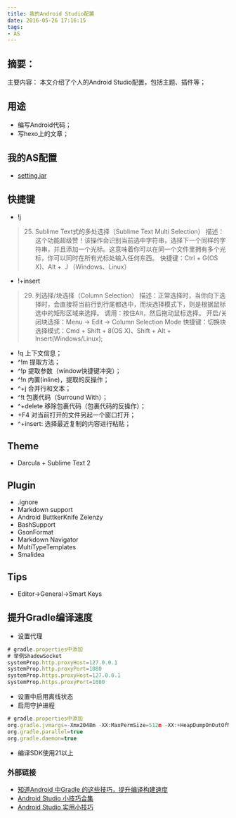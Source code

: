 ```yaml
---
title: 我的Android Studio配置
date: 2016-05-26 17:16:15
tags:
- AS
---
```



## 摘要：
主要内容：
本文介绍了个人的Android Studio配置，包括主题、插件等；


## 用途
- 编写Android代码；
- 写hexo上的文章；

## 我的AS配置
- [setting.jar](https://github.com/lyloou/lou/tree/master/tools)

## 快捷键
- !j
> 25. Sublime Text式的多处选择（Sublime Text Multi Selection）
>  描述：这个功能超级赞！该操作会识别当前选中字符串，选择下一个同样的字符串，并且添加一个光标。这意味着你可以在同一个文件里拥有多个光标，你可以同时在所有光标处输入任何东西。
>  快捷键：Ctrl + G(OS X)、Alt + Ｊ（Windows、Linux）

- !+insert
> 29. 列选择/块选择（Column Selection）
> 描述：正常选择时，当你向下选择时，会直接将当前行到行尾都选中，而块选择模式下，则是根据鼠标选中的矩形区域来选择。
> 调用：按住Alt，然后拖动鼠标选择。
> 开启/关闭块选择：Menu → Edit → Column Selection Mode
> 快捷键：切换块选择模式：Cmd + Shift + 8(OS X)、Shift + Alt + Insert﻿(Windows/Linux);

- !q 上下文信息；
- ^!m 提取方法；
- ^!p 提取参数（window快捷键冲突）；
- ^!n 内置(inline)，提取的反操作；
- ^+j 合并行和文本；
- ^!t 包裹代码（Surround With）；
- ^+delete 移除包裹代码（包裹代码的反操作）；
- +F4 对当前打开的文件另起一个窗口打开；
- ^+insert: 选择最近复制的内容进行粘贴；


## Theme
- Darcula + Sublime Text 2

## Plugin
- .ignore
- Markdown support
- Android ButtkerKnife Zelenzy
- BashSupport
- GsonFormat
- Markdown Navigator
- MultiTypeTemplates
- Smalidea

## Tips
- Editor->General->Smart Keys

## 提升Gradle编译速度
- 设置代理
``` js
# gradle.properties中添加
# 举例ShadowSocket
systemProp.http.proxyHost=127.0.0.1
systemProp.http.proxyPort=1080
systemProp.https.proxyHost=127.0.0.1
systemProp.https.proxyPort=1080
```
- 设置中启用离线状态
- 启用守护进程
``` js
# gradle.properties中添加
org.gradle.jvmargs=-Xmx2048m -XX:MaxPermSize=512m -XX:+HeapDumpOnOutOfMemoryError -Dfile.encoding=UTF-8
org.gradle.parallel=true
org.gradle.daemon=true
```
- 编译SDK使用21以上

### 外部链接
- [知道Android 中Gradle 的这些技巧，提升编译构建速度](http://tikitoo.github.io/2016/05/26/android-studio-gradle-build-run-faster/)
- [Android Studio 小技巧合集](http://jaeger.itscoder.com/android/2016/02/14/android-studio-tips.html)
- [Android Studio 实用小技巧](https://mp.weixin.qq.com/s?__biz=MzIwMzYwMTk1NA==&mid=2247485764&idx=1&sn=f816c73c1bc0d024d877f5f5371488b7&chksm=96cda809a1ba211faf50e83386c40d74bc71a24bd420f22cffda6a3d62a64ded6b5695a20d59&mpshare=1&scene=23&srcid=0717PkrJrg2LIqVFH25udp60&utm_medium=email&utm_source=gank.io#rd)
